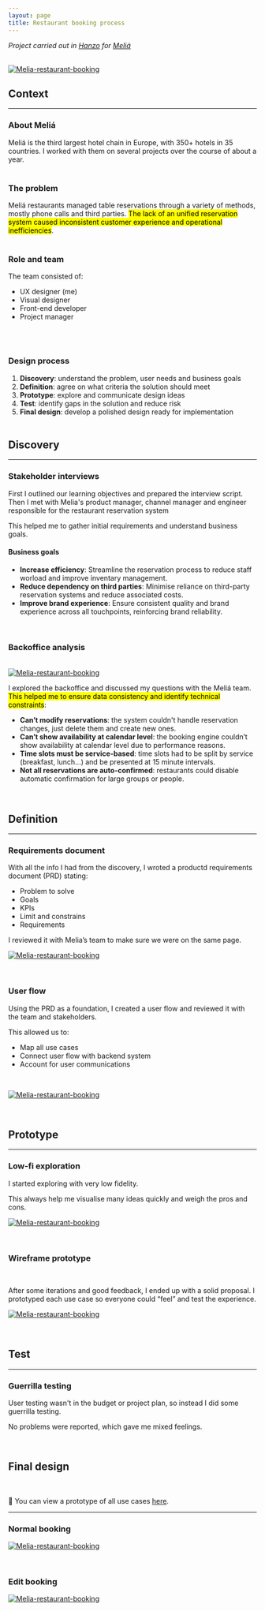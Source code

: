 ```yaml
---
layout: page
title: Restaurant booking process
---
```



*Project carried out in [Hanzo](https://hanzo.es/) for [Meliá](https://www.melia.com/)*<br>

<br>
<a href="{{ https://danielszt.github.io/ }}/assets/mb1.png" target="_blank"><img src="{{ https://danielszt.github.io/ }}/assets/mb1.png" alt="Melia-restaurant-booking" class="inline"/></a>

<br>

## Context
---
### About Meliá

Meliá is the third largest hotel chain in Europe, with 350+ hotels in 35 countries. I worked with them on several projects over the course of about a year. 
<br>
<br>

### The problem

Meliá restaurants managed table reservations through a variety of methods, mostly phone calls and third parties. <mark>The lack of an unified reservation system caused inconsistent customer experience and operational inefficiencies</mark>.
<br>
<br>

### Role and team

The team consisted of:
- UX designer (me)
- Visual designer
- Front-end developer
- Project manager
<br>
<br>

### Design process

1. **Discovery**: understand the problem, user needs and business goals
2. **Definition**: agree on what criteria the solution should meet
3. **Prototype**: explore and communicate design ideas
4. **Test**: identify gaps in the solution and reduce risk
5. **Final design**: develop a polished design ready for implementation
<br><br>


## Discovery
---
### Stakeholder interviews

First I outlined our learning objectives and prepared the interview script. Then I met with Melia's product manager, channel manager and engineer responsible for the restaurant reservation system

This helped me to gather initial requirements and understand business goals.

#### Business goals
- **Increase efficiency**: Streamline the reservation process to reduce staff worload and improve inventary management.
- **Reduce dependency on third parties**: Minimise reliance on third-party reservation systems and reduce associated costs.
- **Improve brand experience**: Ensure consistent quality and brand experience across all touchpoints, reinforcing brand reliability.

<br>

### Backoffice analysis
<br>
<a href="{{ https://danielszt.github.io/ }}/assets/mb2.png" target="_blank"><img src="{{ https://danielszt.github.io/ }}/assets/mb2.png" alt="Melia-restaurant-booking" class="inline"/></a>
<br>

I explored the backoffice and discussed my questions with the Meliá team. <mark>This helped me to ensure data consistency and identify technical constraints</mark>:  

- **Can’t modify reservations**: the system couldn't handle reservation changes, just delete them and create new ones.
- **Can’t show availability at calendar level**: the booking engine couldn’t show availability at calendar level due to performance reasons.
- **Time slots must be service-based**: time slots had to be split by service (breakfast, lunch...) and be presented at 15 minute intervals.
-  **Not all reservations are auto-confirmed**: restaurants could disable automatic confirmation for large groups or people.

<br>

## Definition
---
### Requirements document

With all the info I had from the discovery, I wroted a productd requirements document (PRD) stating:

- Problem to solve
- Goals
- KPIs
- Limit and constrains
- Requirements

I reviewed it with Melia’s team to make sure we were on the same page.

<a href="{{ https://danielszt.github.io/ }}/assets/mb3.png" target="_blank"><img src="{{ https://danielszt.github.io/ }}/assets/mb3.png" alt="Melia-restaurant-booking" class="inline"/></a>

<br>

### User flow

Using the PRD as a foundation, I created a user flow and reviewed it with the team and stakeholders.

This allowed us to:

- Map all use cases
- Connect user flow with backend system
- Account for user communications

<br>

<a href="{{ https://danielszt.github.io/ }}/assets/mb4.png" target="_blank"><img src="{{ https://danielszt.github.io/ }}/assets/mb4.png" alt="Melia-restaurant-booking" class="inline"/></a>

<br>

## Prototype
---
### Low-fi exploration

I started exploring with very low fidelity.

This always help me visualise many ideas quickly and weigh the pros and cons.
<br>

<a href="{{ https://danielszt.github.io/ }}/assets/mb5.png" target="_blank"><img src="{{ https://danielszt.github.io/ }}/assets/mb5.png" alt="Melia-restaurant-booking" class="inline"/></a>

<br>

### Wireframe prototype

<br>

After some iterations and good feedback, I ended up with a solid proposal. I prototyped each use case so everyone could “feel” and test the experience.
<br>

<a href="{{ https://danielszt.github.io/ }}/assets/mb6.png" target="_blank"><img src="{{ https://danielszt.github.io/ }}/assets/mb6.png" alt="Melia-restaurant-booking" class="inline"/></a>

<br>

## Test
---
### Guerrilla testing

User testing wasn't in the budget or project plan, so instead I did some guerrilla testing.

No problems were reported, which gave me mixed feelings.

<br>

## Final design
<br>

📱 You can view a prototype of all use cases [here](https://www.figma.com/proto/2BkLsKCJmbz2xtsofB1OUT/Dani's-draft?page-id=440%3A70355&node-id=797-33185&viewport=-21%2C4878%2C0.1&t=B5QbrCqP21Pn23Iv-1&scaling=scale-down&content-scaling=fixed&starting-point-node-id=797%3A33185).

---
### Normal booking

<a href="{{ https://danielszt.github.io/ }}/assets/mb7.png" target="_blank"><img src="{{ https://danielszt.github.io/ }}/assets/mb7.png" alt="Melia-restaurant-booking" class="inline"/></a>

<br>

### Edit booking

<a href="{{ https://danielszt.github.io/ }}/assets/mb8.png" target="_blank"><img src="{{ https://danielszt.github.io/ }}/assets/mb8.png" alt="Melia-restaurant-booking" class="inline"/></a>

